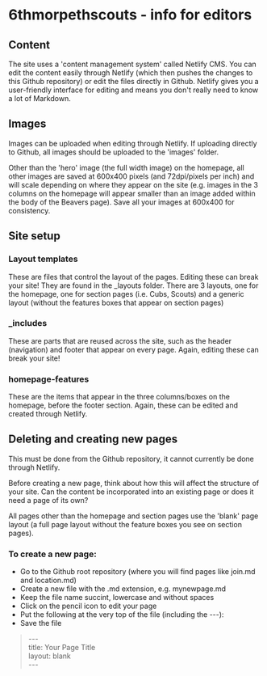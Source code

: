 # 6thmorpethscouts - info for editors

## Content 
The site uses a 'content management system' called Netlify CMS. You can edit the content easily through Netlify (which then pushes the changes to this Github repository) or edit the files directly in Github. Netlify gives you a user-friendly interface for editing and means you don't really need to know a lot of Markdown.

## Images
Images can be uploaded when editing through Netlify. If uploading directly to Github, all images should be uploaded to the 'images' folder. 

Other than the 'hero' image (the full width image) on the homepage, all other images are saved at 600x400 pixels (and 72dpi/pixels per inch) and will scale depending on where they appear on the site (e.g. images in the 3 columns on the homepage will appear smaller than an image added within the body of the Beavers page). Save all your images at 600x400 for consistency. 

## Site setup
### Layout templates
These are files that control the layout of the pages. Editing these can break your site! They are found in the \_layouts folder. There are 3 layouts, one for the homepage, one for section pages (i.e. Cubs, Scouts) and a generic layout (without the features boxes that appear on section pages)

### \_includes
These are parts that are reused across the site, such as the header (navigation) and footer that appear on every page. Again, editing these can break your site!

### homepage-features
These are the items that appear in the three columns/boxes on the homepage, before the footer section. Again, these can be edited and created through Netlify.

## Deleting and creating new pages
This must be done from the Github repository, it cannot currently be done through Netlify. 

Before creating a new page, think about how this will affect the structure of your site. Can the content be incorporated into an existing page or does it need a page of its own? 

All pages other than the homepage and section pages use the 'blank' page layout (a full page layout without the feature boxes you see on section pages).

### To create a new page:

* Go to the Github root repository (where you will find pages like join.md and location.md)
* Create a new file with the .md extension, e.g. mynewpage.md
* Keep the file name succint, lowercase and without spaces
* Click on the pencil icon to edit your page
* Put the following at the very top of the file (including the ---):
* Save the file


>\---  
title: Your Page Title  
layout: blank  
\---  




